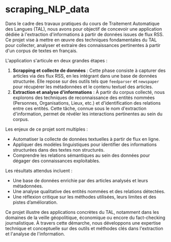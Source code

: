 # scraping_NLP_data

Dans le cadre des travaux pratiques du cours de Traitement Automatique des Langues (TAL), nous avons pour objectif de concevoir une application dédiée à l'extraction d'informations à partir de données issues de flux RSS. Ce projet vise à mettre en œuvre des techniques fondamentales du TAL pour collecter, analyser et extraire des connaissances pertinentes à partir d'un corpus de textes en français.

L'application s'articule en deux grandes étapes :
1. **Scrapping et collecte de données** : Cette phase consiste à capturer des articles via des flux RSS, en les intégrant dans une base de données structurée. Elle repose sur des outils tels que `feedparser` et `newspaper` pour récupérer les métadonnées et le contenu textuel des articles.
2. **Extraction et analyse d'informations** : À partir du corpus collecté, nous explorons des techniques de reconnaissance des entités nommées (Personnes, Organisations, Lieux, etc.) et d'identification des relations entre ces entités. Cette tâche, connue sous le nom d'extraction d'information, permet de révéler les interactions pertinentes au sein du corpus.

Les enjeux de ce projet sont multiples :
- Automatiser la collecte de données textuelles à partir de flux en ligne.
- Appliquer des modèles linguistiques pour identifier des informations structurées dans des textes non structurés.
- Comprendre les relations sémantiques au sein des données pour dégager des connaissances exploitables.

Les résultats attendus incluent :
- Une base de données enrichie par des articles analysés et leurs métadonnées.
- Une analyse qualitative des entités nommées et des relations détectées.
- Une réflexion critique sur les méthodes utilisées, leurs limites et des pistes d’amélioration.

Ce projet illustre des applications concrètes du TAL, notamment dans les domaines de la veille géopolitique, économique ou encore du fact-checking journalistique. À travers cette démarche, nous développons une expertise technique et conceptuelle sur des outils et méthodes clés dans l'extraction et l'analyse de l'information.